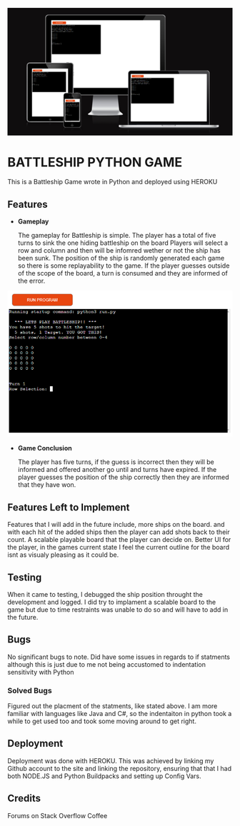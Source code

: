 ![Responsice Mockup](assets/images/program_image.png)

# BATTLESHIP PYTHON GAME

This is a Battleship Game wrote in Python and deployed using HEROKU

## Features 

- __Gameplay__

  The gameplay for Battleship is simple. The player has a total of five turns to sink the one hiding battleship on the board
  Players will select a row and column and then will be infomred wether or not the ship has been sunk.
  The position of the ship is randomly generated each game so there is some replayability to the game.
  If the player guesses outside of the scope of the board, a turn is consumed and they are informed of the error.

![gameplay](assets/images/gameplay_image.png) 

- __Game Conclusion__

  The player has five turns, if the guess is incorrect then they will be informed and offered another go until and turns have expired.
  If the player guesses the position of the ship correctly then they are informed that they have won.

## Features Left to Implement

Features that I will add in the future include, more ships on the board. and with each hit of the added ships then the player can add shots back to their count.
A scalable playable board that the player can decide on. Better UI for the player, in the games current state I feel the current outline for the board isnt as
visualy pleasing as it could be.

## Testing 

When it came to testing, I debugged the ship position throught the development and logged. I did try to implament a scalable board to the game but due to time
restraints was unable to do so and will have to add in the future.

## Bugs

No significant bugs to note. Did have some issues in regards to if statments although this is just due to me not being accustomed to indentation sensitivity with
Python

### Solved Bugs

Figured out the placment of the statments, like stated above. I am more familiar with languages like Java and C#, so the indentaiton in python took a while to get used too and took some moving around to get right.

## Deployment

Deployment was done with HEROKU. This was achieved by linking my Github account to the site and linking the repository, ensuring that that I had both NODE.JS and Python Buildpacks and setting up Config Vars.

## Credits 

Forums on Stack Overflow
Coffee
